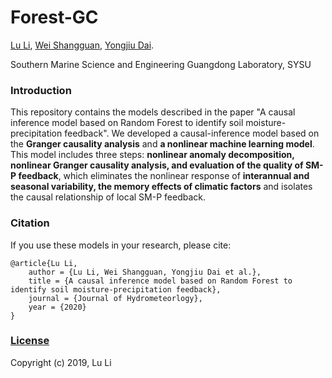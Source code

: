 # Forest-GC

[Lu Li](https://scholar.google.com.hk/citations?user=2eKsP0gAAAAJ&hl=zh-CN), [Wei Shangguan](https://scholar.google.com/citations?user=sWZZ984AAAAJ&hl=zh-CN), [Yongjiu Dai](https://scholar.google.com/citations?user=6keiTdQAAAAJ&hl=zh-CN).

Southern Marine Science and Engineering Guangdong Laboratory, SYSU

### Introduction

This repository contains the models described  in the paper "A causal inference model based on Random Forest to identify soil moisture-precipitation feedback". We developed a causal-inference model based on the **Granger causality analysis** and **a nonlinear machine learning model**. This model includes three steps: **nonlinear anomaly decomposition, nonlinear Granger causality analysis, and evaluation of the quality of SM-P feedback**, which eliminates the nonlinear response of **interannual and seasonal variability, the memory effects of climatic factors** and isolates the causal relationship of local SM-P feedback.

### Citation

If you use these models in your research, please cite:

	@article{Lu Li,
		author = {Lu Li, Wei Shangguan, Yongjiu Dai et al.},
		title = {A causal inference model based on Random Forest to identify soil moisture-precipitation feedback},
		journal = {Journal of Hydrometeorlogy},
		year = {2020}
	}

### [License](https://github.com/leelew/NGCF/blob/master/LICENSE)

Copyright (c) 2019, Lu Li
